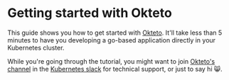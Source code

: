 # Getting started with Okteto

This guide shows you how to get started with [Okteto](https://okteto.com). It'll take less than 5 minutes to have you developing a go-based application directly in your Kubernetes cluster. 

While you're going through the tutorial, you might want to join [Okteto's channel](https://kubernetes.slack.com/messages/CM1QMQGS0/) in the [Kubernetes slack](http://slack.k8s.io/) for technical support, or just to say hi 😸.

